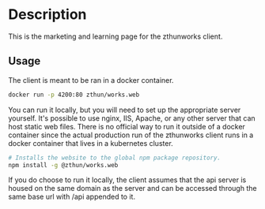 # Description

This is the marketing and learning page for the zthunworks client.

## Usage

The client is meant to be ran in a docker container.

```sh
docker run -p 4200:80 zthun/works.web
```

You can run it locally, but you will need to set up the appropriate server yourself. It's possible to use nginx, IIS,
Apache, or any other server that can host static web files. There is no official way to run it outside of a docker
container since the actual production run of the zthunworks client runs in a docker container that lives in a kubernetes
cluster.

```sh
# Installs the website to the global npm package repository.
npm install -g @zthun/works.web
```

If you do choose to run it locally, the client assumes that the api server is housed on the same domain as the server
and can be accessed through the same base url with /api appended to it.
